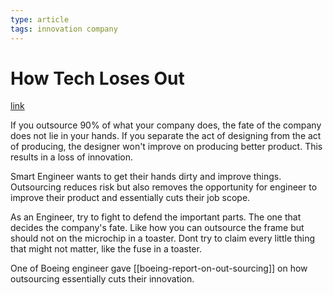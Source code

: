 ```yaml
---
type: article
tags: innovation company
---
```


# How Tech Loses Out

[link](https://berthub.eu/articles/posts/how-tech-loses-out/)

If you outsource 90% of what your company does, the fate of the company does not lie in your hands.
If you separate the act of designing from the act of producing, the designer won't improve on producing better product.
This results in a loss of innovation.

Smart Engineer wants to get their hands dirty and improve things.
Outsourcing reduces risk but also removes the opportunity for engineer to improve their product and essentially cuts their job scope.

As an Engineer, try to fight to defend the important parts.
The one that decides the company's fate.
Like how you can outsource the frame but should not on the microchip in a toaster.
Dont try to claim every little thing that might not matter, like the fuse in a toaster.

One of Boeing engineer gave [[boeing-report-on-out-sourcing]] on how outsourcing essentially cuts their innovation.
